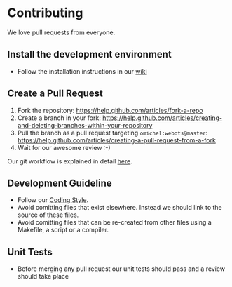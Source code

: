 # Contributing

We love pull requests from everyone.

## Install the development environment

* Follow the installation instructions in our [wiki](https://github.com/omichel/webots/wiki/)

## Create a Pull Request

1. Fork the repository: https://help.github.com/articles/fork-a-repo
2. Create a branch in your fork: https://help.github.com/articles/creating-and-deleting-branches-within-your-repository
3. Pull the branch as a pull request targeting `omichel:webots@master`: https://help.github.com/articles/creating-a-pull-request-from-a-fork
4. Wait for our awesome review :-)

Our git workflow is explained in detail [here](https://github.com/omichel/webots/wiki/Git-workflow/).

## Development Guideline

* Follow our [Coding Style](https://github.com/omichel/webots/wiki/Coding-Style/).
* Avoid comitting files that exist elsewhere. Instead we should link to the source of these files.
* Avoid comitting files that can be re-created from other files using a Makefile, a script or a compiler.

## Unit Tests

* Before merging any pull request our unit tests should pass and a review should take place 
